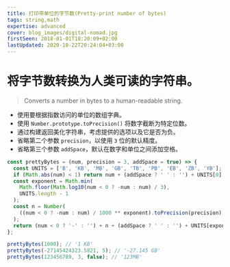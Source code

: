 ```yaml
---
title: 打印带单位的字节数(Pretty-print number of bytes)
tags: string,math
expertise: advanced
cover: blog_images/digital-nomad.jpg
firstSeen: 2018-01-01T18:20:09+02:00
lastUpdated: 2020-10-22T20:24:04+03:00
---
```


# 将字节数转换为人类可读的字符串。
> Converts a number in bytes to a human-readable string.

- 使用要根据指数访问的单位的数组字典。
- 使用 `Number.prototype.toPrecision()` 将数字截断为特定位数。
- 通过构建返回美化字符串，考虑提供的选项以及它是否为负。
- 省略第二个参数 `precision`，以使用 `3` 位的默认精度。
- 省略第三个参数 `addSpace`，默认在数字和单位之间添加空格。

```js
const prettyBytes = (num, precision = 3, addSpace = true) => {
  const UNITS = ['B', 'KB', 'MB', 'GB', 'TB', 'PB', 'EB', 'ZB', 'YB'];
  if (Math.abs(num) < 1) return num + (addSpace ? ' ' : '') + UNITS[0];
  const exponent = Math.min(
    Math.floor(Math.log10(num < 0 ? -num : num) / 3),
    UNITS.length - 1
  );
  const n = Number(
    ((num < 0 ? -num : num) / 1000 ** exponent).toPrecision(precision)
  );
  return (num < 0 ? '-' : '') + n + (addSpace ? ' ' : '') + UNITS[exponent];
};
```

```js
prettyBytes(1000); // '1 KB'
prettyBytes(-27145424323.5821, 5); // '-27.145 GB'
prettyBytes(123456789, 3, false); // '123MB'
```

